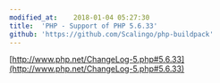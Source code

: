 ```yaml
---
modified_at:	2018-01-04 05:27:30
title:	'PHP - Support of PHP 5.6.33'
github: 'https://github.com/Scalingo/php-buildpack'
---
```


[http://www.php.net/ChangeLog-5.php#5.6.33](http://www.php.net/ChangeLog-5.php#5.6.33)
